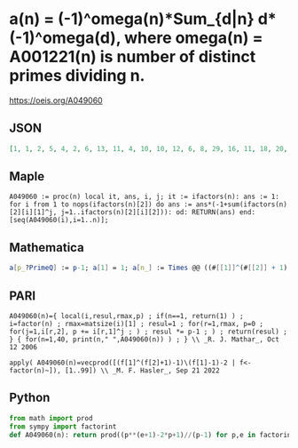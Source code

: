# a\(n\) \= \(\-1\)^omega\(n\)\*Sum\_\{d\|n\} d\*\(\-1\)^omega\(d\), where omega\(n\) \= A001221\(n\) is number of distinct primes dividing n\.
https://oeis.org/A049060
## JSON
```JSON
[1, 1, 2, 5, 4, 2, 6, 13, 11, 4, 10, 10, 12, 6, 8, 29, 16, 11, 18, 20, 12, 10, 22, 26, 29, 12, 38, 30, 28, 8, 30, 61, 20, 16, 24, 55, 36, 18, 24, 52, 40, 12, 42, 50, 44, 22, 46, 58, 55, 29, 32, 60, 52, 38, 40, 78, 36, 28, 58, 40, 60, 30, 66, 125, 48, 20, 66, 80, 44, 24, 70]
```
## Maple
```Maple
A049060 := proc(n) local it, ans, i, j; it := ifactors(n): ans := 1: for i from 1 to nops(ifactors(n)[2]) do ans := ans*(-1+sum(ifactors(n)[2][i][1]^j, j=1..ifactors(n)[2][i][2])): od: RETURN(ans) end: [seq(A049060(i),i=1..n)];
```
## Mathematica
```Mathematica
a[p_?PrimeQ] := p-1; a[1] = 1; a[n_] := Times @@ ((#[[1]]^(#[[2]] + 1) - 2*#[[1]] + 1)/(#[[1]] - 1) & ) /@ FactorInteger[n]; Table[a[n], {n, 1, 71}] (* _Jean-François Alcover_, May 21 2012 *)
```
## PARI
```PARI
A049060(n)={ local(i,resul,rmax,p) ; if(n==1, return(1) ) ; i=factor(n) ; rmax=matsize(i)[1] ; resul=1 ; for(r=1,rmax, p=0 ; for(j=1,i[r,2], p += i[r,1]^j ; ) ; resul *= p-1 ; ) ; return(resul) ; } { for(n=1,40, print(n," ",A049060(n)) ) ; } \\ _R. J. Mathar_, Oct 12 2006
```
```PARI
apply( A049060(n)=vecprod([(f[1]^(f[2]+1)-1)\(f[1]-1)-2 | f<-factor(n)~]), [1..99]) \\ _M. F. Hasler_, Sep 21 2022
```
## Python
```Python
from math import prod
from sympy import factorint
def A049060(n): return prod((p**(e+1)-2*p+1)//(p-1) for p,e in factorint(n).items()) # _Chai Wah Wu_, Sep 13 2021
```
